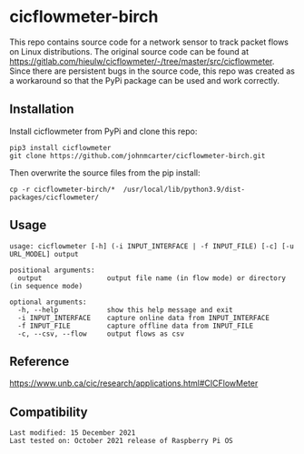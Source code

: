 # cicflowmeter-birch

This repo contains source code for a network sensor to track packet flows on Linux distributions. The original source code can be found at https://gitlab.com/hieulw/cicflowmeter/-/tree/master/src/cicflowmeter. Since there are persistent bugs in the source code, this repo was created as a workaround so that the PyPi package can be used and work correctly.

## Installation
Install cicflowmeter from PyPi and clone this repo:
```
pip3 install cicflowmeter
git clone https://github.com/johnmcarter/cicflowmeter-birch.git
```

Then overwrite the source files from the pip install:
```
cp -r cicflowmeter-birch/*  /usr/local/lib/python3.9/dist-packages/cicflowmeter/
```

## Usage
```
usage: cicflowmeter [-h] (-i INPUT_INTERFACE | -f INPUT_FILE) [-c] [-u URL_MODEL] output

positional arguments:
  output                output file name (in flow mode) or directory (in sequence mode)

optional arguments:
  -h, --help            show this help message and exit
  -i INPUT_INTERFACE    capture online data from INPUT_INTERFACE
  -f INPUT_FILE         capture offline data from INPUT_FILE
  -c, --csv, --flow     output flows as csv
```

## Reference 
https://www.unb.ca/cic/research/applications.html#CICFlowMeter

## Compatibility
```
Last modified: 15 December 2021
Last tested on: October 2021 release of Raspberry Pi OS
```
